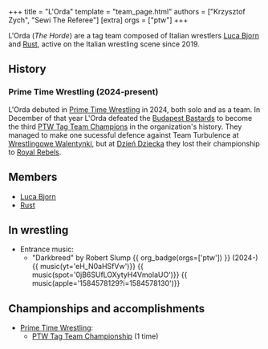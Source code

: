 +++
title = "L'Orda"
template = "team_page.html"
authors = ["Krzysztof Zych", "Sewi The Referee"]
[extra]
orgs = ["ptw"]
+++

L'Orda (_The Horde_) are a tag team composed of Italian wrestlers [Luca Bjorn](@/w/luca-bjorn.md) and [Rust](@/w/rust.md), active on the Italian wrestling scene since 2019. 

## History

### Prime Time Wrestling (2024-present)

L'Orda debuted in [Prime Time Wrestling](@/o/ptw.md) in 2024, both solo and as a team. In December of that year L'Orda defeated the [Budapest Bastards](@/tt/budapest-bastards.md) to become the third [PTW Tag Team Champions](@/c/ptw-tag-team-championship.md) in the organization's history. They managed to make one sucessful defence against Team Turbulence at [Wrestlingowe Walentynki](@/e/ptw/2025-02-15-ptw-wrestlingowe-walentynki.md), but at [Dzień Dziecka](@/e/ptw/2025-05-31-ptw-dzien-dziecka.md) they lost their championship to [Royal Rebels](@/tt/royal-rebels.md).

## Members

- [Luca Bjorn](@/w/luca-bjorn.md)
- [Rust](@/w/rust.md)

## In wrestling

* Entrance music:
  - "Darkbreed" by Robert Slump
    {{ org_badge(orgs=['ptw']) }} (2024-)<br>
    {{ music(yt='eH_N0aHSfVw')}}
    {{ music(spot='0jB6SUfLOXytyH4VmolaUO')}}
    {{ music(apple='1584578129?i=1584578130')}}

## Championships and accomplishments

* [Prime Time Wrestling](@/o/ptw.md):
  - [PTW Tag Team Championship](@/c/ptw-tag-team-championship.md) (1 time)
